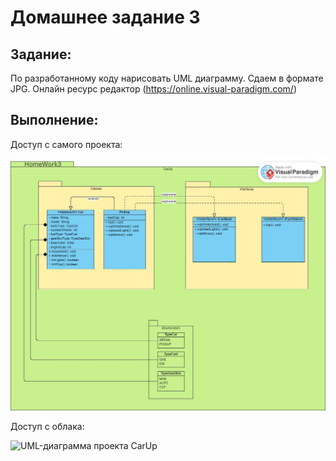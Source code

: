 # Домашнее задание 3

## Задание:

По разработанному коду нарисовать UML диаграмму. 
Сдаем в формате JPG. 
Онлайн ресурс редактор (https://online.visual-paradigm.com/)

## Выполнение:

Доступ с самого проекта:

![UML-диаграмма проекта CarUp](UML-diagramm_CarUp.jpg)

Доступ с облака:

![UML-диаграмма проекта CarUp](https://drive.google.com/file/d/1w0dDgoZF7QZDC9tE43CxqC7N2yhbDGi5/view?usp=sharing)